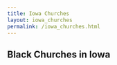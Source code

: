 ```yaml
---
title: Iowa Churches
layout: iowa_churches
permalink: /iowa_churches.html
---
```


## Black Churches in Iowa
